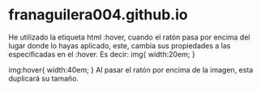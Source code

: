 # franaguilera004.github.io
He utilizado la etiqueta html :hover, cuando el ratón pasa por encima del lugar donde lo hayas aplicado, este, cambia sus propiedades a las especificadas en el :hover. Es decir:
img{
width:20em;
}

img:hover{
width:40em;
}
Al pasar el ratón por encima de la imagen, esta duplicará su tamaño.
